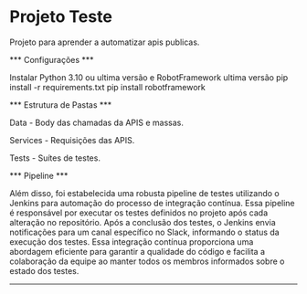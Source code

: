 # Projeto Teste 

Projeto para aprender a automatizar apis publicas. 

*** Configurações ***

Instalar Python 3.10 ou ultima versão e RobotFramework ultima versão
pip install -r requirements.txt
pip install robotframework

*** Estrutura de Pastas ***

Data - Body das chamadas da APIS e massas.

Services - Requisições das APIS.

Tests - Suítes de testes.


*** Pipeline ***

Além disso, foi estabelecida uma robusta pipeline de testes utilizando o Jenkins para automação do processo de integração contínua. Essa pipeline é responsável por executar os testes definidos no projeto após cada alteração no repositório. Após a conclusão dos testes, o Jenkins envia notificações para um canal específico no Slack, informando o status da execução dos testes. Essa integração contínua proporciona uma abordagem eficiente para garantir a qualidade do código e facilita a colaboração da equipe ao manter todos os membros informados sobre o estado dos testes.

________________________________________________________________________________________________________________________________________________________________________________________________________________________________________________________________________________________________________________________
